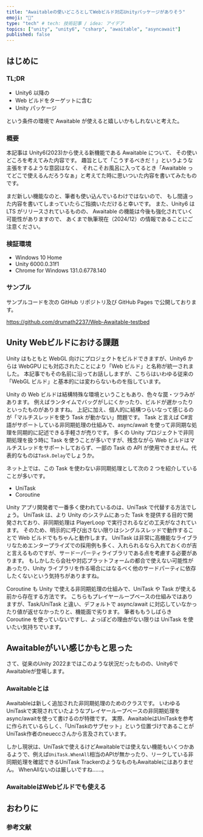 ```yaml
---
title: "Awaitableの使いどころとしてWebビルド対応Unityパッケージがありそう"
emoji: "🚦"
type: "tech" # tech: 技術記事 / idea: アイデア
topics: ["unity", "unity6", "csharp", "awaitable", "asyncawait"]
published: false
---
```


## はじめに

### TL;DR

- Unity6 以降の
- Web ビルドをターゲットに含む
- Unity パッケージ

<!-- textlint-disable -->
という条件の環境で Awaitable が使えると嬉しいかもしれないと考えた。
<!-- textlint-enable -->

### 概要

<!-- textlint-disable -->
本記事は Unity6(2023)から使える新機能である Awaitable について、
その使いどころを考えてみた内容です。
趣旨として「こうするべきだ！」というような主張をするような意図はなく、
それこそお風呂に入ってるとき「Awaitable ってどこで使えるんだろうなぁ」と考えてた時に思いついた内容を書いてみたものです。
<!-- textlint-enable -->

まだ新しい機能なのと、筆者も使い込んでいるわけではないので、
もし間違った内容を書いてしまっていたらご指摘いただけると幸いです。
また、Unity6 は LTS がリリースされているものの、
Awaitable の機能は今後も強化されていく可能性がありますので、
あくまで執筆現在（2024/12）の情報であることにご注意ください。

### 検証環境

- Windows 10 Home
- Unity 6000.0.31f1
- Chrome for Windows 131.0.6778.140

### サンプル

サンプルコードを次の GitHub リポジトリ及び GitHub Pages で公開しております。

https://github.com/drumath2237/Web-Awaitable-testbed

## Unity Webビルドにおける課題

Unity はもともと WebGL 向けにプロジェクトをビルドできますが、Unity6 からは WebGPU にも対応されたことにより「Web ビルド」と名称が統一されました。
本記事でもその名前に沿ってお話ししますが、こちらはいわゆる従来の「WebGL ビルド」と基本的には変わらないものを指しています。

Unity の Web ビルドは結構特殊な環境ということもあり、色々な罠・ツラみがあります。
例えばランタイムでバッグがしにくかったり、ビルドが遅かったりといったものがありますね。
上記に加え、個人的に結構つらいなって感じるのが「マルチスレッドを使う Task が動かない」問題です。
Task と言えば C#言語がサポートしている非同期処理の仕組みで、async/await を使って非同期な処理を同期的に記述できる手軽さが売りです。
多くの Unity プロジェクトで非同期処理を扱う時に Task を使うことが多いですが、残念ながら Web ビルドはマルチスレッドをサポートしておらず、一部の Task の API が使用できません。代表的なものは`Task.Delay`でしょうか。

ネット上では、この Task を使わない非同期処理として次の 2 つを紹介していることが多いです。

- UniTask
- Coroutine

Unity アプリ開発者で一番多く使われているのは、UniTask で代替する方法でしょう。
UniTask は、より Unity のシステムにあった Task を提供する目的で開発されており、非同期処理は PlayerLoop で実行されるなどの工夫がなされています。
そのため、明示的に呼び出さない限りはシングルスレッドで動作することで Web ビルドでもちゃんと動作します。
UniTask は非常に高機能なライブラリなためエンタープライズでの採用例も多く、入れられるなら入れておくのが吉と言えるものですが、サードーパーティライブラリである点を考慮する必要があります。
もしかしたら会社や対応プラットフォームの都合で使えない可能性があったり、Unity ライブラリを作る場合にはなるべく他のサードパーティに依存したくないという気持ちがありますね。

Coroutine も Unity で使える非同期処理の仕組みで、UniTask や Task が使える前から存在する方法です。
こちらもプレイヤーループベースの仕組みではありますが、Task/UniTask と違い、デフォルトで async/await に対応していなかったり値が返せなかったりと、機能面で劣ります。
筆者ももうしばらき Coroutine を使っていないですし、よっぽどの理由がない限りは UniTask を使いたい気持ちでいます。

## Awaitableがいい感じかもと思った

さて、従来のUnity 2022まではこのような状況だったものの、Unity6でAwaitableが登場します。

### Awaitableとは

Awaitableは新しく追加された非同期処理のためのクラスです。
いわゆるUniTaskで実現されていたようなプレイヤーループベースの非同期処理をasync/awaitを使って書けるのが特徴です。
実際、AwaitableはUniTaskを参考に作られているらしく、「UniTaskのサブセット」という位置づけであることがUniTask作者のneueccさんから言及されています。

しかし現状は、UniTaskで使えるけどAwaitableでは使えない機能もいくつかあるようで、例えば`UniTask.WhenAll`相当のAPIが無かったり、リークしている非同期処理を確認できるUniTask TrackerのようなものもAwaitableにはありません。
WhenAllないのは厳しいですね……。

### AwaitableはWebビルドでも使える

## おわりに

### 参考文献